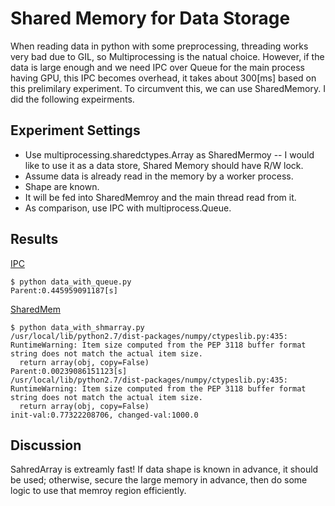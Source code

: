 # Shared Memory for Data Storage

When reading data in python with some preprocessing, threading works very bad due to GIL, so Multiprocessing is the natual choice. However, if the data is large enough and we need IPC over Queue for the main process having GPU, this IPC becomes overhead, it takes about 300[ms] based on this prelimilary experiment. To circumvent this, we can use SharedMemory. I did the following expeirments. 

## Experiment Settings
- Use multiprocessing.sharedctypes.Array as SharedMermoy
-- I would like to use it as a data store, Shared Memory should have R/W lock.
- Assume data is already read in the memory by a worker process.
- Shape are known.
- It will be fed into SharedMemroy and the main thread read from it.
- As comparison, use IPC with multiprocess.Queue.


## Results

[IPC](data_with_queue.py)
```
$ python data_with_queue.py   
Parent:0.445959091187[s]
```

[SharedMem](data_with_shmarray.py)
```
$ python data_with_shmarray.py
/usr/local/lib/python2.7/dist-packages/numpy/ctypeslib.py:435: RuntimeWarning: Item size computed from the PEP 3118 buffer format string does not match the actual item size.
  return array(obj, copy=False)
Parent:0.00239086151123[s]
/usr/local/lib/python2.7/dist-packages/numpy/ctypeslib.py:435: RuntimeWarning: Item size computed from the PEP 3118 buffer format string does not match the actual item size.
  return array(obj, copy=False)
init-val:0.77322208706, changed-val:1000.0
```

## Discussion
SahredArray is extreamly fast! If data shape is known in advance, it should be used; otherwise, secure the large memory in advance, then do some logic to use that memroy region efficiently.






